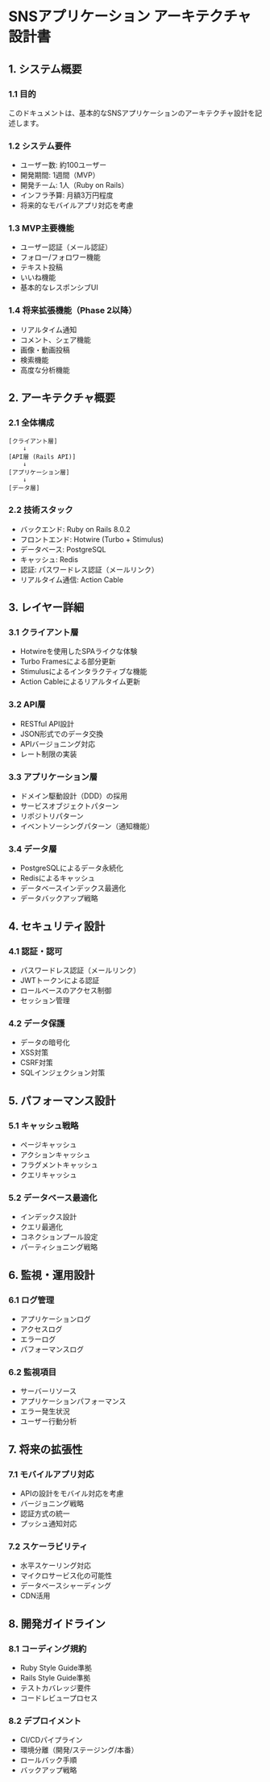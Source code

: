# SNSアプリケーション アーキテクチャ設計書

## 1. システム概要

### 1.1 目的
このドキュメントは、基本的なSNSアプリケーションのアーキテクチャ設計を記述します。

### 1.2 システム要件
- ユーザー数: 約100ユーザー
- 開発期間: 1週間（MVP）
- 開発チーム: 1人（Ruby on Rails）
- インフラ予算: 月額3万円程度
- 将来的なモバイルアプリ対応を考慮

### 1.3 MVP主要機能
- ユーザー認証（メール認証）
- フォロー/フォロワー機能
- テキスト投稿
- いいね機能
- 基本的なレスポンシブUI

### 1.4 将来拡張機能（Phase 2以降）
- リアルタイム通知
- コメント、シェア機能
- 画像・動画投稿
- 検索機能
- 高度な分析機能

## 2. アーキテクチャ概要

### 2.1 全体構成
```
[クライアント層]
    ↓
[API層 (Rails API)]
    ↓
[アプリケーション層]
    ↓
[データ層]
```

### 2.2 技術スタック
- バックエンド: Ruby on Rails 8.0.2
- フロントエンド: Hotwire (Turbo + Stimulus)
- データベース: PostgreSQL
- キャッシュ: Redis
- 認証: パスワードレス認証（メールリンク）
- リアルタイム通信: Action Cable

## 3. レイヤー詳細

### 3.1 クライアント層
- Hotwireを使用したSPAライクな体験
- Turbo Framesによる部分更新
- Stimulusによるインタラクティブな機能
- Action Cableによるリアルタイム更新

### 3.2 API層
- RESTful API設計
- JSON形式でのデータ交換
- APIバージョニング対応
- レート制限の実装

### 3.3 アプリケーション層
- ドメイン駆動設計（DDD）の採用
- サービスオブジェクトパターン
- リポジトリパターン
- イベントソーシングパターン（通知機能）

### 3.4 データ層
- PostgreSQLによるデータ永続化
- Redisによるキャッシュ
- データベースインデックス最適化
- データバックアップ戦略

## 4. セキュリティ設計

### 4.1 認証・認可
- パスワードレス認証（メールリンク）
- JWTトークンによる認証
- ロールベースのアクセス制御
- セッション管理

### 4.2 データ保護
- データの暗号化
- XSS対策
- CSRF対策
- SQLインジェクション対策

## 5. パフォーマンス設計

### 5.1 キャッシュ戦略
- ページキャッシュ
- アクションキャッシュ
- フラグメントキャッシュ
- クエリキャッシュ

### 5.2 データベース最適化
- インデックス設計
- クエリ最適化
- コネクションプール設定
- パーティショニング戦略

## 6. 監視・運用設計

### 6.1 ログ管理
- アプリケーションログ
- アクセスログ
- エラーログ
- パフォーマンスログ

### 6.2 監視項目
- サーバーリソース
- アプリケーションパフォーマンス
- エラー発生状況
- ユーザー行動分析

## 7. 将来の拡張性

### 7.1 モバイルアプリ対応
- APIの設計をモバイル対応を考慮
- バージョニング戦略
- 認証方式の統一
- プッシュ通知対応

### 7.2 スケーラビリティ
- 水平スケーリング対応
- マイクロサービス化の可能性
- データベースシャーディング
- CDN活用

## 8. 開発ガイドライン

### 8.1 コーディング規約
- Ruby Style Guide準拠
- Rails Style Guide準拠
- テストカバレッジ要件
- コードレビュープロセス

### 8.2 デプロイメント
- CI/CDパイプライン
- 環境分離（開発/ステージング/本番）
- ロールバック手順
- バックアップ戦略 